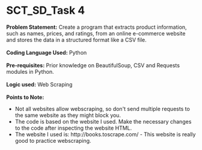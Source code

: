 # SCT_SD_Task 4
<b>Problem Statement:</b> Create a program that extracts product information, such as names, prices, and ratings, from an online e-commerce website and stores the data in a structured format like a CSV file.<br><br>
<b>Coding Language Used:</b> Python<br><br>
<b>Pre-requisites:</b> Prior knowledge on BeautifulSoup, CSV and Requests modules in Python.<br><br>
<b>Logic used:</b> Web Scraping<br><br>
<b>Points to Note:</b> 
<ul>
  <li>Not all websites allow webscraping, so don't send multiple requests to the same website as they might block you.</li>
  <li>The code is based on the website I used. Make the necessary changes to the code after inspecting the website HTML.</li>
  <li>The website I used is: http://books.toscrape.com/ - This website is really good to practice webscraping.</li>
</ul>
